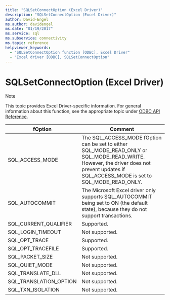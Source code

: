 ```yaml
---
title: "SQLSetConnectOption (Excel Driver)"
description: "SQLSetConnectOption (Excel Driver)"
author: David-Engel
ms.author: davidengel
ms.date: "01/19/2017"
ms.service: sql
ms.subservice: connectivity
ms.topic: reference
helpviewer_keywords:
  - "SQLSetConnectOption function [ODBC], Excel Driver"
  - "Excel driver [ODBC], SQLSetConnectOption"
---
```

# SQLSetConnectOption (Excel Driver)
> [!NOTE]  
>  This topic provides Excel Driver-specific information. For general information about this function, see the appropriate topic under [ODBC API Reference](../../odbc/reference/syntax/odbc-api-reference.md).  
  
|fOption|Comment|  
|-------------|-------------|  
|SQL_ACCESS_MODE|The SQL_ACCESS_MODE fOption can be set to either SQL_MODE_READ_ONLY or SQL_MODE_READ_WRITE. However, the driver does not prevent updates if SQL_ACCESS_MODE is set to SQL_MODE_READ_ONLY.|  
|SQL_AUTOCOMMIT|The Microsoft Excel driver only supports SQL_AUTOCOMMIT being set to ON (the default state), because they do not support transactions.|  
|SQL_CURRENT_QUALIFIER|Supported.|  
|SQL_LOGIN_TIMEOUT|Not supported.|  
|SQL_OPT_TRACE|Supported.|  
|SQL_OPT_TRACEFILE|Supported.|  
|SQL_PACKET_SIZE|Not supported.|  
|SQL_QUIET_MODE|Not supported.|  
|SQL_TRANSLATE_DLL|Not supported.|  
|SQL_TRANSLATION_OPTION|Not supported.|  
|SQL_TXN_ISOLATION|Not supported.|
